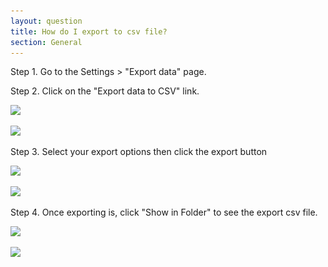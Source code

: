 ```yaml
---
layout: question
title: How do I export to csv file?
section: General
---
```


Step 1. Go to the Settings > "Export data" page.  

Step 2. Click on the "Export data to CSV" link.

<img class="d-sm-none w-100" srcset="
  /assets/export-data-page-1x.jpg 1x,
  /assets/export-data-page-2x.jpg 2x,
  /assets/export-data-page-3x.jpg 3x"
  src="/assets/export-data-page-1x.jpg" />

<img class="d-none d-sm-block w-50" srcset="
  /assets/export-data-page-1x.jpg 1x,
  /assets/export-data-page-2x.jpg 2x,
  /assets/export-data-page-3x.jpg 3x"
  src="/assets/export-data-page-1x.jpg" />

Step 3. Select your export options then click the export button

<img class="d-sm-none w-100" srcset="
  /assets/MetaMe-export-options-1x.jpg 1x,
  /assets/MetaMe-export-options-2x.jpg 2x,
  /assets/MetaMe-export-options-4x.jpg 3x"
  src="/assets/MetaMe-export-options-1x.jpg" />

<img class="d-none d-sm-block w-50" srcset="
  /assets/MetaMe-export-options-1x.jpg 1x,
  /assets/MetaMe-export-options-2x.jpg 2x,
  /assets/MetaMe-export-options-4x.jpg 3x"
  src="/assets/MetaMe-export-options-1x.jpg" />

Step 4. Once exporting is, click "Show in Folder" to see the export csv file.

<img class="d-sm-none w-100" srcset="
  /assets/MetaMe-export-completion-1x.jpg 1x,
  /assets/MetaMe-export-completion-2x.jpg 2x,
  /assets/MetaMe-export-completion-4x.jpg 3x"
  src="/assets/MetaMe-export-completion-1x.jpg" />

<img class="d-none d-sm-block w-50" srcset="
  /assets/MetaMe-export-completion-1x.jpg 1x,
  /assets/MetaMe-export-completion-2x.jpg 2x,
  /assets/MetaMe-export-completion-4x.jpg 3x"
  src="/assets/MetaMe-export-completion-1x.jpg" />